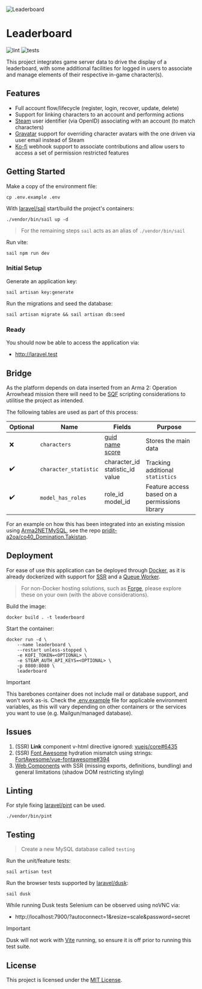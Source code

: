 ![Leaderboard](https://github.com/pridit-a2oa/leaderboard/assets/12836049/32d8caf0-34e8-48ee-aefd-846765b4fd75)

# Leaderboard

![lint](https://github.com/pridit-a2oa/leaderboard/actions/workflows/coding-standards.yml/badge.svg)
![tests](https://github.com/pridit-a2oa/leaderboard/actions/workflows/tests.yml/badge.svg)

This project integrates game server data to drive the display of a leaderboard, with some additional facilities for logged in users to associate and manage elements of their respective in-game character(s).

## Features

-   Full account flow/lifecycle (register, login, recover, update, delete)
-   Support for linking characters to an account and performing actions
-   [Steam](https://store.steampowered.com/) user identifier (via OpenID) associating with an account (to match characters)
-   [Gravatar](https://gravatar.com) support for overriding character avatars with the one driven via user email instead of Steam
-   [Ko-fi](https://ko-fi.com) webhook support to associate contributions and allow users to access a set of permission restricted features

## Getting Started

Make a copy of the environment file:

```
cp .env.example .env
```

With [laravel/sail](https://laravel.com/docs/11.x/sail) start/build the project's containers:

```
./vendor/bin/sail up -d
```

> For the remaining steps `sail` acts as an alias of `./vendor/bin/sail`

Run vite:

```
sail npm run dev
```

### Initial Setup

Generate an application key:

```
sail artisan key:generate
```

Run the migrations and seed the database:

```
sail artisan migrate && sail artisan db:seed
```

### Ready

You should now be able to access the application via:

-   http://laravel.test

## Bridge

As the platform depends on data inserted from an Arma 2: Operation Arrowhead mission there will need to be [SQF](https://community.bistudio.com/wiki/SQF_Syntax) scripting considerations to utilitise the project as intended.

The following tables are used as part of this process:

| Optional | Name                  | Fields                                                                                                                                                                 | Purpose                                       |
| -------- | --------------------- | ---------------------------------------------------------------------------------------------------------------------------------------------------------------------- | --------------------------------------------- |
| ❌       | `characters`          | [guid](https://community.bistudio.com/wiki/getPlayerUID)<br />[name](https://community.bistudio.com/wiki/name)<br />[score](https://community.bistudio.com/wiki/score) | Stores the main data                          |
| ✔️       | `character_statistic` | character_id<br />statistic_id<br /> value                                                                                                                             | Tracking additional `statistics`              |
| ✔️       | `model_has_roles`     | role_id<br /> model_id                                                                                                                                                 | Feature access based on a permissions library |

For an example on how this has been integrated into an existing mission using [Arma2NETMySQL](https://arma2netmysqlplugin.readthedocs.io/en/latest/), see the repo [pridit-a2oa/co40_Domination.Takistan](https://github.com/pridit-a2oa/co40_Domination.Takistan).

## Deployment

For ease of use this application can be deployed through [Docker](https://www.docker.com/), as it is already dockerized with support for [SSR](https://inertiajs.com/server-side-rendering#running-the-ssr-server) and a [Queue Worker](https://laravel.com/docs/11.x/queues#running-the-queue-worker).

> For non-Docker hosting solutions, such as [Forge](https://forge.laravel.com/), please explore these on your own (with the above considerations).

Build the image:

```
docker build . -t leaderboard
```

Start the container:

```
docker run -d \
    --name leaderboard \
    --restart unless-stopped \
    -e KOFI_TOKEN=<OPTIONAL> \
    -e STEAM_AUTH_API_KEYS=<OPTIONAL> \
    -p 8080:8080 \
    leaderboard
```

> [!IMPORTANT]  
> This barebones container does not include mail or database support, and won't work as-is. Check the [.env.example](.env.example) file for applicable environment variables, as this will vary depending on other containers or the services you want to use (e.g. Mailgun/managed database).

## Issues

1. (SSR) **Link** component v-html directive ignored: [vuejs/core#6435](https://github.com/vuejs/core/issues/6435)
2. (SSR) [Font Awesome](https://fontawesome.com/) hydration mismatch using strings: [FortAwesome/vue-fontawesome#394](https://github.com/FortAwesome/vue-fontawesome/issues/394)
3. [Web Components](https://vuejs.org/guide/extras/web-components) with SSR (missing exports, definitions, bundling) and general limitations (shadow DOM restricting styling)

## Linting

For style fixing [laravel/pint](https://laravel.com/docs/11.x/pint) can be used.

```
./vendor/bin/pint
```

## Testing

> Create a new MySQL database called `testing`

Run the unit/feature tests:

```
sail artisan test
```

Run the browser tests supported by [laravel/dusk](https://laravel.com/docs/11.x/dusk):

```
sail dusk
```

While running Dusk tests Selenium can be observed using noVNC via:

-   http://localhost:7900/?autoconnect=1&resize=scale&password=secret

> [!IMPORTANT]  
> Dusk will not work with [Vite](http://localhost:5173/) running, so ensure it is off prior to running this test suite.

## License

This project is licensed under the [MIT License](LICENSE).
